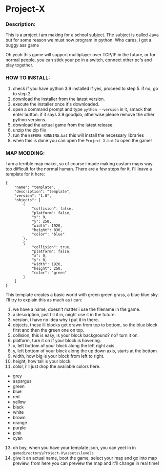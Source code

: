 # Project-X
### Description:
This is a project i am making for a school subject.
The subject is called Java but for some reason we must now program in python.
Who cares, i got a buggy ass game

Oh yeah this game will support multiplayer over TCP/IP in the future, or for normal people, you can stick your pc in a switch, connect other pc's and play together.

### HOW TO INSTALL:
1. check if you have python 3.9 installed
if yes, proceed to step 5.
if no, go to step 2.
2. download the installer from the latest version.
3. execute the installer once it's downloaded.
4. open a command prompt and type `python --version` in it, smack that enter button.
if it says 3.9 goodjob, otherwise please remove the other python versions.
5. download the actual game from the latest release.
6. unzip the zip file
7. run the `BEFORE RUNNING.bat`
this will install the necessary libraries
8. when this is done you can open the `Project X.bat` to open the game!

### MAP MODDING:
I am a terrible map maker, so of course i made making custom maps way too difficult for the normal human.
There are a few steps for it, i'll leave a template for it here:
```
{
    "name": "template",
    "description": "template",
    "version": "1.0",
    "objects": [
        {
            "collision": false,
            "platform": false,
            "x": 0,
            "y": 250,
            "width": 1920,
            "height": 830,
            "color": "blue"
        },
        {
            "collision": true,
            "platform": false,
            "x": 0,
            "y": 0,
            "width": 1920,
            "height": 250,
            "color": "green"
        }
    ]
}
```
This template creates a basic world with green green grass, a blue blue sky.
I'll try to explain this as much as i can:
1. we have a name, doesn't matter i use the filename in the game.
2. a description, just fill it in, might use it in the future.
3. version, i have no idea why i put it in there.
4. objects, these lil blocks get drawn from top to bottom, so the blue block first and then the green one on top.
6. collision, this is easy, is your block background? no? turn it on.
7. platform, turn it on if your block is hovering.
8. x, left bottom of your block along the left right axis
9. y, left bottom of your block along the up down axis, starts at the bottom
10. width, how big is your block from left to right.
11. height, how tall is your block.
12. color, i'll just drop the available colors here.
- grey
- aspargus
- green
- blue
- red
- yellow
- black
- white
- brown
- orange
- purple
- pink
- cyan
13. oh boy, when you have your template json, you can yeet in in `gamedirectory\Project-X\assets\levels` 
14. give it an actual name, boot the game, select your map and go into map preview, from here you can preview the map and it'll change in real time!
